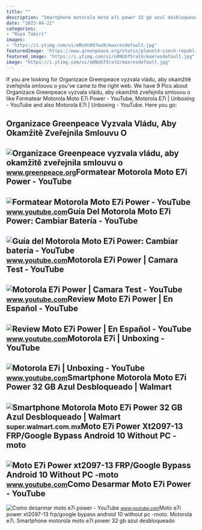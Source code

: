 ```yaml
---
title: ""
description: "Smartphone motorola moto e7i power 32 gb azul desbloqueado"
date: "2023-04-21"
categories:
- "Ruya Tabiri"
images:
- "https://i.ytimg.com/vi/eMuVn097wz8/maxresdefault.jpg"
featuredImage: "https://www.greenpeace.org/static/planet4-czech-republic-stateless/2022/02/4e23de1f-2022_02_03_gp_turow_2400px_zwl-9286-1024x681.jpg"
featured_image: "https://i.ytimg.com/vi/o0NUGf5ralU/maxresdefault.jpg"
image: "https://i.ytimg.com/vi/o0NUGf5ralU/maxresdefault.jpg"
---
```


If you are looking for Organizace Greenpeace vyzvala vládu, aby okamžitě zveřejnila smlouvu o you've came to the right web. We have 9 Pics about Organizace Greenpeace vyzvala vládu, aby okamžitě zveřejnila smlouvu o like Formatear Motorola Moto E7i Power - YouTube, Motorola E7i | Unboxing - YouTube and also Motorola E7i | Unboxing - YouTube. Here you go:

Organizace Greenpeace Vyzvala Vládu, Aby Okamžitě Zveřejnila Smlouvu O
----------------------------------------------------------------------

 ![Organizace Greenpeace vyzvala vládu, aby okamžitě zveřejnila smlouvu o](https://www.greenpeace.org/static/planet4-czech-republic-stateless/2022/02/4e23de1f-2022_02_03_gp_turow_2400px_zwl-9286-1024x681.jpg) <small>www.greenpeace.org</small>Formatear Motorola Moto E7i Power - YouTube
-------------------------------------------

 ![Formatear Motorola Moto E7i Power - YouTube](https://i.ytimg.com/vi/Mj00nTFKedI/maxresdefault.jpg) <small>www.youtube.com</small>Guía Del Motorola Moto E7i Power: Cambiar Batería - YouTube
-----------------------------------------------------------

 ![Guía del Motorola Moto E7i Power: Cambiar batería - YouTube](https://i.ytimg.com/vi/5sn7wqwG_AA/maxresdefault.jpg) <small>www.youtube.com</small>Motorola E7i Power | Camara Test - YouTube
------------------------------------------

 ![Motorola E7i Power | Camara Test - YouTube](https://i.ytimg.com/vi/wbjE14eTcQE/maxresdefault.jpg) <small>www.youtube.com</small>Review Moto E7i Power | En Español - YouTube
--------------------------------------------

 ![Review Moto E7i Power | En Español - YouTube](https://i.ytimg.com/vi/hDiIUYzjXzw/maxresdefault.jpg) <small>www.youtube.com</small>Motorola E7i | Unboxing - YouTube
---------------------------------

 ![Motorola E7i | Unboxing - YouTube](https://i.ytimg.com/vi/cp3Yn4mAtGM/maxresdefault.jpg) <small>www.youtube.com</small>Smartphone Motorola Moto E7i Power 32 GB Azul Desbloqueado | Walmart
--------------------------------------------------------------------

 ![Smartphone Motorola Moto E7i Power 32 GB Azul Desbloqueado | Walmart](https://res.cloudinary.com/walmart-labs/image/upload/d_default.jpg/w_960,dpr_auto,f_auto,q_auto:best/gr/images/product-images/img_large/00084002321423L.jpg) <small>super.walmart.com.mx</small>Moto E7i Power Xt2097-13 FRP/Google Bypass Android 10 Without PC -moto
----------------------------------------------------------------------

 ![Moto E7i Power xt2097-13 FRP/Google Bypass Android 10 Without PC -moto](https://i.ytimg.com/vi/eMuVn097wz8/maxresdefault.jpg) <small>www.youtube.com</small>Como Desarmar Moto E7i Power - YouTube
--------------------------------------

 ![Como desarmar moto e7i power - YouTube](https://i.ytimg.com/vi/o0NUGf5ralU/maxresdefault.jpg) <small>www.youtube.com</small>Moto e7i power xt2097-13 frp/google bypass android 10 without pc -moto. Motorola e7i. Smartphone motorola moto e7i power 32 gb azul desbloqueado
